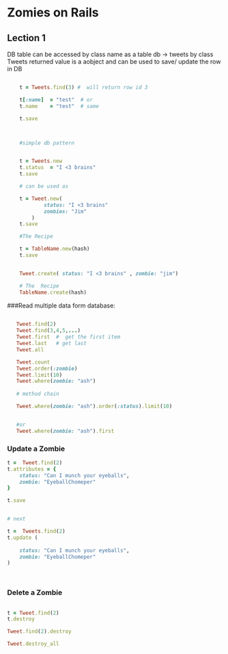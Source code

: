 # Zomies on Rails 

## Lection 1

 DB table can be accessed by class name as a table db -> tweets by class Tweets 
 returned value is a aobject and can be used to save/ update the row in DB 

```ruby

	t = Tweets.find(3) #  will return row id 3 

	t[:name]  = "test"  # or 
	t.name    = "test"  # same

	t.save 



	#simple db pattern


	t = Tweets.new 
	t.status  = "I <3 brains"
	t.save

	# can be used as 

	t = Tweet.new(
			status: "I <3 brains"
			zombies: "Jim"
		)
	t.save

	#The Recipe

	t = TableName.new(hash)
	t.save


	Tweet.create( status: "I <3 brains" , zombie: "jim")

	# The  Recipe
	TableName.create(hash)

```


 ###Read multiple data form database: 

 ```ruby
 	
 	Tweet.find(2)
 	Tweet.find(3,4,5,...)
 	Tweet.first  #  get the first item
 	Tweet.last   # get last
 	Tweet.all

 	Tweet.count
 	Tweet.order(:zombie)
 	Tweet.limit(10)
 	Tweet.where(zombie: "ash")
	
	# method chain 

	Tweet.where(zombie: "ash").order(:status).limit(10)


	#or 
	Tweet.where(zombie: "ash").first

 ```

 ### Update a Zombie

```ruby
t =  Tweet.find(2)
t.attributes = {
	status: "Can I munch your eyeballs",
	zombie: "EyeballChomeper"
}

t.save


# next

t =  Tweets.find(2)
t.update (
	
	status: "Can I munch your eyeballs",
	zombie: "EyeballChomeper"
)




```

### Delete a Zombie


```ruby

t = Tweet.find(2)
t.destroy

Tweet.find(2).destroy

Tweet.destroy_all



```



























